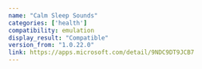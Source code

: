```yaml
---
name: "Calm Sleep Sounds"
categories: ['health']
compatibility: emulation
display_result: "Compatible"
version_from: "1.0.22.0"
link: https://apps.microsoft.com/detail/9NDC9DT9JCB7
---
```


